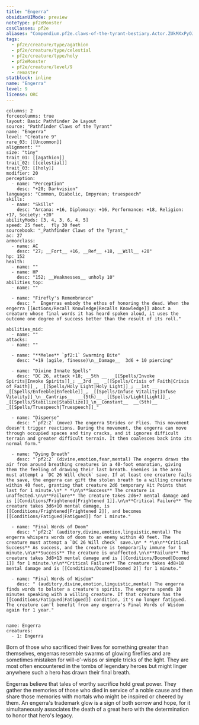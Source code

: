 ```yaml
---
title: "Engerra"
obsidianUIMode: preview
noteType: pf2eMonster
cssClasses: pf2e
aliases: "Compendium.pf2e.claws-of-the-tyrant-bestiary.Actor.ZUkMXxPyOJ9sPRvN" 
tags:
  - pf2e/creature/type/agathion
  - pf2e/creature/type/celestial
  - pf2e/creature/type/holy
  - pf2eMonster
  - pf2e/creature/level/9
  - remaster
statblock: inline
name: "Engerra"
level: 9
license: ORC
---
```


```statblock
columns: 2
forcecolumns: true
layout: Basic Pathfinder 2e Layout
source: "Pathfinder Claws of the Tyrant"
name: "Engerra"
level: "Creature 9"
rare_03: [[Uncommon]]
alignment: ""
size: "tiny"
trait_01: [[agathion]]
trait_02: [[celestial]]
trait_03: [[holy]]
modifier: 20
perception:
  - name: "Perception"
    desc: "+20; Darkvision"
languages: "Common, Diabolic, Empyrean; truespeech"
skills:
  - name: "Skills"
    desc: "Arcana: +16, Diplomacy: +16, Performance: +18, Religion: +17, Society: +20"
abilityMods: [3, 4, 3, 6, 4, 5]
speed: 25 feet,  fly 30 feet
sourcebook: "_Pathfinder Claws of the Tyrant_"
ac: 27
armorclass:
  - name: AC
    desc: "27; __Fort__ +16, __Ref__ +18, __Will__ +20"
hp: 152
health:
  - name: ""
  - name: HP
    desc: "152; __Weaknesses__ unholy 10"
abilities_top:
  - name: ""

  - name: "Firefly's Remembrance"
    desc: "  Engerras embody the ethos of honoring the dead. When the engerra [[Actions/Recall Knowledge|Recalls Knowledge]] about a creature whose final words it has heard spoken aloud, it uses the outcome one degree of success better than the result of its roll."

abilities_mid:
  - name: ""
attacks:
  - name: ""

  - name: "**Melee** `pf2:1` Swarming Bite"
    desc: "+19 (agile, finesse)\n__Damage__  3d6 + 10 piercing"

  - name: "Divine Innate Spells"
    desc: "DC 26, attack +18; __5th __  _[[Spells/Invoke Spirits|Invoke Spirits]]_; __3rd __  _[[Spells/Crisis of Faith|Crisis of Faith]]_, _[[Spells/Holy Light|Holy Light]]_; __1st __  _[[Spells/Enfeeble|Enfeeble]]_, _[[Spells/Infuse Vitality|Infuse Vitality]]_\n__Cantrips__  __(5th)__ _[[Spells/Light|Light]]_, _[[Spells/Stabilize|Stabilize]]_\n__Constant__  __(5th)__ _[[Spells/Truespeech|Truespeech]]_"

  - name: "Disperse"
    desc: "`pf2:2` (move) The engerra Strides or Flies. This movement doesn't trigger reactions. During the movement, the engerra can move through occupied spaces and tiny cracks, and it ignores difficult terrain and greater difficult terrain. It then coalesces back into its normal form."

  - name: "Dying Breath"
    desc: "`pf2:2` (divine,emotion,fear,mental) The engerra draws the air from around breathing creatures in a 40-foot emanation, giving them the feeling of drawing their last breath. Enemies in the area must attempt a `DC 26 Will check` save. If at least one creature fails the save, the engerra can gift the stolen breath to a willing creature within 40 feet, granting that creature 2d6 temporary Hit Points that last for 1 minute.\n* * *\n\n**Success** The creature is unaffected.\n\n**Failure** The creature takes 2d6+7 mental damage and is [[Conditions/Frightened|Frightened 1]].\n\n**Critical Failure** The creature takes 3d6+10 mental damage, is [[Conditions/Frightened|Frightened 2]], and becomes [[Conditions/Fatigued|Fatigued]] for 1 minute."

  - name: "Final Words of Doom"
    desc: "`pf2:2` (auditory,divine,emotion,linguistic,mental) The engerra whispers words of doom to an enemy within 40 feet. The creature must attempt a `DC 26 Will check` save.\n* * *\n\n**Critical Success** As success, and the creature is temporarily immune for 1 minute.\n\n**Success** The creature is unaffected.\n\n**Failure** The creature takes 3d8+13 mental damage and is [[Conditions/Doomed|Doomed 1]] for 1 minute.\n\n**Critical Failure** The creature takes 4d8+18 mental damage and is [[Conditions/Doomed|Doomed 2]] for 1 minute."

  - name: "Final Words of Wisdom"
    desc: " (auditory,divine,emotion,linguistic,mental) The engerra finds words to bolster a creature's spirits. The engerra spends 10 minutes speaking with a willing creature. If that creature has the [[Conditions/Fatigued|Fatigued]] condition, it's no longer fatigued. The creature can't benefit from any engerra's Final Words of Wisdom again for 1 year."
 
```

```encounter-table
name: Engerra
creatures:
  - 1: Engerra
```



Born of those who sacrificed their lives for something greater than themselves, engerras resemble swarms of glowing fireflies and are sometimes mistaken for will-o'-wisps or simple tricks of the light. They are most often encountered in the tombs of legendary heroes but might linger anywhere such a hero has drawn their final breath.

Engerras believe that tales of worthy sacrifice hold great power. They gather the memories of those who died in service of a noble cause and then share those memories with mortals who might be inspired or cheered by them. An engerra's trademark glow is a sign of both sorrow and hope, for it simultaneously associates the death of a great hero with the determination to honor that hero's legacy.
